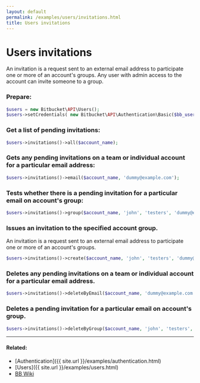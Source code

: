 ```yaml
---
layout: default
permalink: /examples/users/invitations.html
title: Users invitations
---
```


# Users invitations

An invitation is a request sent to an external email address to participate one or more of an account's groups.
Any user with admin access to the account can invite someone to a group.

### Prepare:

```php
$users = new Bitbucket\API\Users();
$users->setCredentials( new Bitbucket\API\Authentication\Basic($bb_user, $bb_pass) );
```

### Get a list of pending invitations:

```php
$users->invitations()->all($account_name);
```

### Gets any pending invitations on a team or individual account for a particular email address:

```php
$users->invitations()->email($account_name, 'dummy@example.com');
```

### Tests whether there is a pending invitation for a particular email on account's group:

```php
$users->invitations()->group($account_name, 'john', 'testers', 'dummy@example.com');
```

### Issues an invitation to the specified account group.

An invitation is a request sent to an external email address to participate one or more of an account's groups.

```php
$users->invitations()->create($account_name, 'john', 'testers', 'dummy@example.com');
```

### Deletes any pending invitations on a team or individual account for a particular email address.

```php
$users->invitations()->deleteByEmail($account_name, 'dummy@example.com');
```

### Deletes a pending invitation for a particular email on account's group.

```php
$users->invitations()->deleteByGroup($account_name, 'john', 'testers', 'dummy@example.com');
```

----

#### Related:
  * [Authentication]({{ site.url }}/examples/authentication.html)
  * [Users]({{ site.url }}/examples/users.html)
  * [BB Wiki](https://confluence.atlassian.com/display/BITBUCKET/invitations+Resource#invitationsResource-Overview)
